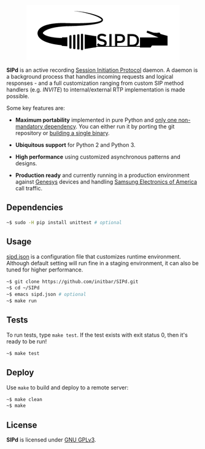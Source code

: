 <p align="center">
  <img src="./docs/logo.png">
</p>

**SIPd** is an active recording [Session Initiation Protocol](https://www.ietf.org/rfc/rfc3261.txt) daemon. A daemon is a background process that handles incoming requests and logical responses - and a full customization ranging from custom SIP method handlers (e.g. *INVITE*) to internal/external RTP implementation is made possible.

Some key features are:

- **Maximum portability** implemented in pure Python and [only one non-mandatory dependency](#dependencies). You can either run it by porting the git repository or [building a single binary](./Makefile).

- **Ubiquitous support** for Python 2 and Python 3.

- **High performance** using customized asynchronous patterns and designs.

- **Production ready** and currently running in a production environment against [Genesys](http://www.genesys.com) devices and handling [Samsung Electronics of America](http://www.samsung.com) call traffic.

## Dependencies

```bash
~$ sudo -H pip install unittest # optional
```

## Usage

[sipd.json](./sipd.json) is a configuration file that customizes runtime environment. Although default setting will run fine in a staging environment, it can also be tuned for higher performance.

```bash
~$ git clone https://github.com/initbar/SIPd.git
~$ cd ~/SIPd
~$ emacs sipd.json # optional
~$ make run
```

## Tests

To run tests, type `make test`. If the test exists with exit status 0, then it's ready to be run!

```bash
~$ make test
```

## Deploy

Use `make` to build and deploy to a remote server:

```bash
~$ make clean
~$ make
```

## License
**SIPd** is licensed under [GNU GPLv3](./LICENSE.md).
